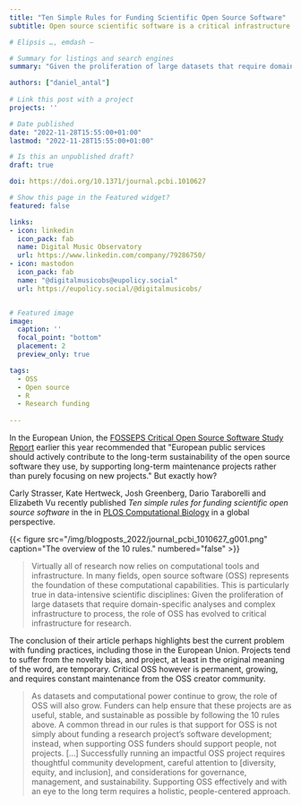 ```yaml
---
title: "Ten Simple Rules for Funding Scientific Open Source Software"
subtitle: Open source scientific software is a critical infrastructure to research, and it needs investments

# Elipsis …, emdash —

# Summary for listings and search engines
summary: "Given the proliferation of large datasets that require domain-specific analyses and complex infrastructure to process, the role of OSS has evolved to critical infrastructure for research."

authors: ["daniel_antal"]
 
# Link this post with a project
projects: ''

# Date published
date: "2022-11-28T15:55:00+01:00"
lastmod: "2022-11-28T15:55:00+01:00"

# Is this an unpublished draft?
draft: true

doi: https://doi.org/10.1371/journal.pcbi.1010627

# Show this page in the Featured widget?
featured: false

links:
- icon: linkedin
  icon_pack: fab
  name: Digital Music Observatory
  url: https://www.linkedin.com/company/79286750/
- icon: mastodon
  icon_pack: fab
  name: "@digitalmusicobs@eupolicy.social"
  url: https://eupolicy.social/@digitalmusicobs/


# Featured image
image:
  caption: ''
  focal_point: "bottom"
  placement: 2
  preview_only: true

tags:
  - OSS
  - Open source
  - R
  - Research funding
  
---
```


In the European Union, the [FOSSEPS Critical Open Source Software Study Report](https://joinup.ec.europa.eu/collection/fosseps/news/fosseps-critical-open-source-software-study-report) earlier this year recommended that "European public services should actively contribute to the long-term sustainability of the open source software they use, by supporting long-term maintenance projects rather than purely focusing on new projects." But exactly how?

Carly Strasser, Kate Hertweck, Josh Greenberg, Dario Taraborelli and Elizabeth Vu recently published _Ten simple rules for funding scientific open source software_ in the in [PLOS Computational Biology](https://journals.plos.org/ploscompbiol/article?id=10.1371/journal.pcbi.1010627#abstract0) in a global perspective.

{{< figure src="/img/blogposts_2022/journal_pcbi_1010627_g001.png" caption="The overview of the 10 rules." numbered="false" >}}

> Virtually all of research now relies on computational tools and infrastructure. In many fields, open source software (OSS) represents the foundation of these computational capabilities. This is particularly true in data-intensive scientific disciplines: Given the proliferation of large datasets that require domain-specific analyses and complex infrastructure to process, the role of OSS has evolved to critical infrastructure for research.

The conclusion of their article perhaps highlights best the current problem with funding practices, including those in the European Union. Projects tend to suffer from the novelty bias, and project, at least in the original meaning of the word, are temporary. Critical OSS however is permanent, growing, and requires constant maintenance from the OSS creator community.

> As datasets and computational power continue to grow, the role of OSS will also grow. Funders can help ensure that these projects are as useful, stable, and sustainable as possible by following the 10 rules above. A common thread in our rules is that support for OSS is not simply about funding a research project’s software development; instead, when supporting OSS funders should support people, not projects. […] Successfully running an impactful OSS project requires thoughtful community development, careful attention to [diversity, equity, and inclusion], and considerations for governance, management, and sustainability. Supporting OSS effectively and with an eye to the long term requires a holistic, people-centered approach.


